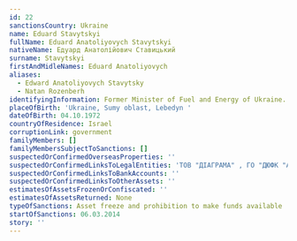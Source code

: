 ```yaml
---
id: 22
sanctionsCountry: Ukraine
name: Eduard Stavytskyi
fullName: Eduard Anatoliyovych Stavytskyi
nativeName: Едуард Анатолійович Ставицький
surname: Stavytskyi
firstAndMidleNames: Eduard Anatoliyovych
aliases:
  - Edward Anatoliyovych Stavytsky
  - Natan Rozenberh
identifyingInformation: Former Minister of Fuel and Energy of Ukraine.
placeOfBirth: 'Ukraine, Sumy oblast, Lebedyn '
dateOfBirth: 04.10.1972
countryOfResidence: Israel
corruptionLink: government
familyMembers: []
familyMembersSubjectToSanctions: []
suspectedOrConfirmedOverseasProperties: ''
suspectedOrConfirmedLinksToLegalEntities: 'ТОВ "ДІАГРАМА" , ГО "ДЮФК "АМЕТИСТ-2001" '
suspectedOrConfirmedLinksToBankAccounts: ''
suspectedOrConfirmedLinksToOtherAssets: ''
estimatesOfAssetsFrozenOrConfiscated: ''
estimatesOfAssetsReturned: None
typeOfSanctions: Asset freeze and prohibition to make funds available
startOfSanctions: 06.03.2014
story: ''
---
```

